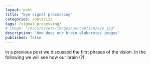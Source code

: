 ```yaml
---
layout: post
title: "Eye signal processing"
categories: /dataviz/
tags: /signal_processing/
# image: "/docs/assets/images/perception/eye.jpg"
description: "How does our brain elaborates images"
published: false
---
```


In a previous post we discussed the first phases
of the vision. In the following we will see 
how our brain (?).

